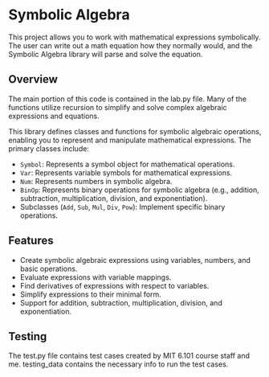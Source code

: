 # Symbolic Algebra

This project allows you to work with mathematical expressions symbolically. The user can write out a math equation how they normally would, and the Symbolic Algebra library will parse and solve the equation.

## Overview
The main portion of this code is contained in the lab.py file. Many of the functions utilize recursion to simplify and solve complex algebraic expressions and equations. 

This library defines classes and functions for symbolic algebraic operations, enabling you to represent and manipulate mathematical expressions. The primary classes include:

- `Symbol`: Represents a symbol object for mathematical operations.
- `Var`: Represents variable symbols for mathematical expressions.
- `Num`: Represents numbers in symbolic algebra.
- `BinOp`: Represents binary operations for symbolic algebra (e.g., addition, subtraction, multiplication, division, and exponentiation).
- Subclasses (`Add`, `Sub`, `Mul`, `Div`, `Pow`): Implement specific binary operations.

## Features

- Create symbolic algebraic expressions using variables, numbers, and basic operations.
- Evaluate expressions with variable mappings.
- Find derivatives of expressions with respect to variables.
- Simplify expressions to their minimal form.
- Support for addition, subtraction, multiplication, division, and exponentiation.

## Testing

The test.py file contains test cases created by MIT 6.101 course staff and me. testing_data contains the necessary info to run the test cases. 
